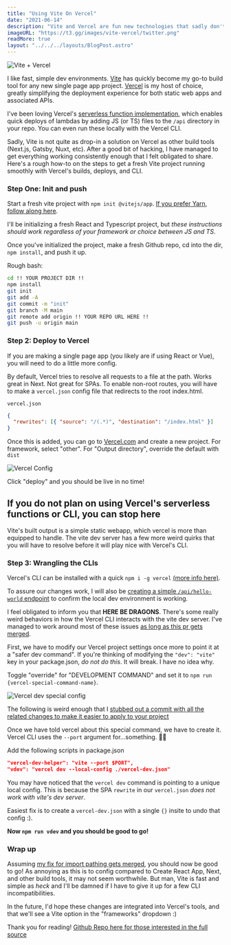 ```yaml
---
title: "Using Vite On Vercel"
date: "2021-06-14"
description: "Vite and Vercel are fun new technologies that sadly don't play nice. This is a guide on how to work around that"
imageURL: "https://t3.gg/images/vite-vercel/twitter.png"
readMore: true
layout: "../../../layouts/BlogPost.astro"
---
```


![Vite + Vercel](https://t3.gg/images/vite-vercel/twitter.png)

I like fast, simple dev environments. [Vite](https://vitejs.dev) has quickly become my go-to build tool for any new single page app project. [Vercel](https://vercel.com) is my host of choice, greatly simplifying the deployment experience for both static web apps and associated APIs.

I've been loving Vercel's [serverless function implementation](https://vercel.com/docs/serverless-functions/introduction), which enables quick deploys of lambdas by adding JS (or TS) files to the `/api` directory in your repo. You can even run these locally with the Vercel CLI.

Sadly, Vite is not quite as drop-in a solution on Vercel as other build tools (Next.js, Gatsby, Nuxt, etc). After a good bit of hacking, I have managed to get everything working consistently enough that I felt obligated to share. Here's a rough how-to on the steps to get a fresh Vite project running smoothly with Vercel's builds, deploys, and CLI.

### Step One: Init and push

Start a fresh vite project with `npm init @vitejs/app`. [If you prefer Yarn, follow along here](https://vitejs.dev/guide/).

I'll be initializing a fresh React and Typescript project, but _these instructions should work regardless of your framework or choice between JS and TS_.

Once you've initialized the project, make a fresh Github repo, cd into the dir, `npm install`, and push it up.

Rough bash:

```bash
cd !! YOUR PROJECT DIR !!
npm install
git init
git add -A
git commit -m "init"
git branch -M main
git remote add origin !! YOUR REPO URL HERE !!
git push -u origin main
```

### Step 2: Deploy to Vercel

If you are making a single page app (you likely are if using React or Vue), you will need to do a little more config.

By default, Vercel tries to resolve all requests to a file at the path. Works great in Next. Not great for SPAs. To enable non-root routes, you will have to make a `vercel.json` config file that redirects to the root index.html.

`vercel.json`

```json
{
  "rewrites": [{ "source": "/(.*)", "destination": "/index.html" }]
}
```

Once this is added, you can go to [Vercel.com](https://vercel.com) and create a new project. For framework, select "other". For "Output directory", override the default with `dist`

![Vercel Config](/images/vite-vercel/vercel-config.png)

Click "deploy" and you should be live in no time!

## If you do not plan on using Vercel's serverless functions or CLI, you can stop here

Vite's built output is a simple static webapp, which vercel is more than equipped to handle. The vite dev server has a few more weird quirks that you will have to resolve before it will play nice with Vercel's CLI.

### Step 3: Wrangling the CLIs

Vercel's CLI can be installed with a quick `npm i -g vercel` [(more info here)](https://vercel.com/cli).

To assure our changes work, I will also be [creating a simple `/api/hello-world` endpoint](https://github.com/TheoBr/vercel-vite-demo/blob/main/api/hello-world.ts) to confirm the local dev environment is working.

I feel obligated to inform you that **HERE BE DRAGONS**. There's some really weird behaviors in how the Vercel CLI interacts with the vite dev server. I've managed to work around most of these issues [as long as this pr gets merged](https://github.com/vercel/vercel/pull/6359).

First, we have to modify our Vercel project settings once more to point it at a "safer dev command". If you're thinking of modifying the `"dev": "vite"` key in your package.json, _do not do this_. It will break. I have no idea why.

Toggle "override" for "DEVELOPMENT COMMAND" and set it to `npm run {vercel-special-command-name}`.

![Vercel dev special config](/images/vite-vercel/vercel-dev-config.png)

The following is weird enough that I [stubbed out a commit with all the related changes to make it easier to apply to your project](https://github.com/TheoBr/vercel-vite-demo/commit/8fa15f3b4bfed02019a80fc68845a1e68ef5e196)

Once we have told vercel about this special command, we have to create it. Vercel CLI uses the `--port` argument for...something. 🤷‍♂️

Add the following scripts in package.json

```json
"vercel-dev-helper": "vite --port $PORT",
"vdev": "vercel dev --local-config ./vercel-dev.json"
```

You may have noticed that the `vercel dev` command is pointing to a unique local config. This is because the SPA `rewrite` in our `vercel.json` _does not work with vite's dev server_.

Easiest fix is to create a `vercel-dev.json` with a single `{}` insite to undo that config :).

**Now `npm run vdev` and you should be good to go!**

### Wrap up

Assuming [my fix for import pathing gets merged](https://github.com/vercel/vercel/pull/6359), you should now be good to go! As annoying as this is to config compared to Create React App, Next, and other build tools, it may not seem worthwhile. But man, Vite is fast and simple as _heck_ and I'll be damned if I have to give it up for a few CLI incompatibilities.

In the future, I'd hope these changes are integrated into Vercel's tools, and that we'll see a Vite option in the "frameworks" dropdown :)

Thank you for reading! [Github Repo here for those interested in the full source](https://github.com/TheoBr/vercel-vite-demo)
